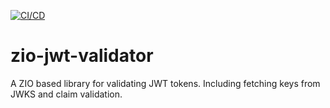 [![CI/CD](https://github.com/janlisse/zio-jwt-validator/actions/workflows/ci.yml/badge.svg)](https://github.com/janlisse/zio-jwt-validator/actions/workflows/ci.yml)

# zio-jwt-validator
A ZIO based library for validating JWT tokens. Including fetching keys from JWKS and claim validation.
